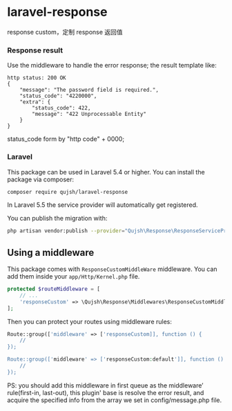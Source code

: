 # laravel-response
response custom，定制 response 返回值

### Response result

Use the middleware to handle the error response; the result template like:

```
http status: 200 OK
{
    "message": "The password field is required.",
    "status_code": "4220000",
    "extra": {
        "status_code": 422,
        "message": "422 Unprocessable Entity"
    }
}
```  
status_code form by "http code" + 0000; 

### Laravel

This package can be used in Laravel 5.4 or higher. 
You can install the package via composer:

``` bash
composer require qujsh/laravel-response
```

In Laravel 5.5 the service provider will automatically get registered. 

You can publish the migration with:

```bash
php artisan vendor:publish --provider="Qujsh\Response\ResponseServiceProvider"
```

## Using a middleware

This package comes with `ResponseCustomMiddleWare` middleware. You can add them inside your `app/Http/Kernel.php` file.

```php
protected $routeMiddleware = [
    // ...   
    'responseCustom' => \Qujsh\Response\Middlewares\ResponseCustomMiddleWare::class, 
];
```

Then you can protect your routes using middleware rules:

```php
Route::group(['middleware' => ['responseCustom]], function () {
    //
});

Route::group(['middleware' => ['responseCustom:default']], function () {
    //
});
```
PS: you should add this middleware in first queue as the middleware’ rule(first-in, last-out), 
this plugin' base is resolve the error result, and acquire the specified info from the array 
we set in config/message.php file. 

